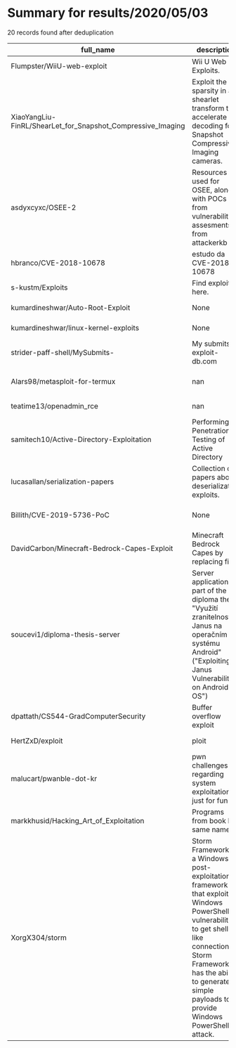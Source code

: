 
# Summary for results/2020/05/03
    
20 records found after deduplication

| full_name | description | html_url | matched_list | matched_count | pushed_at | size | stargazers_count | language | forks_count | vul_ids |
|-------------------------------------------------------------|-----------------------------------------------------------------------------------------------------------------------------------------------------------------------------------------------------------------------------------------|--------------------------------------------------------------------------------|----------------------------------|-----------------|---------------------------|--------|--------------------|------------|---------------|--------------------|
| Flumpster/WiiU-web-exploit | Wii U Web Exploits. | https://github.com/Flumpster/WiiU-web-exploit | ['exploit'] | 1 | 2020-05-03 09:52:13+00:00 | 3596 | 2 | HTML | 6 | [] |
| XiaoYangLiu-FinRL/ShearLet_for_Snapshot_Compressive_Imaging | Exploit the sparsity in a shearlet transform to accelerate the decoding for Snapshot Compressive Imaging cameras. | https://github.com/XiaoYangLiu-FinRL/ShearLet_for_Snapshot_Compressive_Imaging | ['exploit'] | 1 | 2020-05-03 23:50:40+00:00 | 142024 | 1 | MATLAB | 2 | [] |
| asdyxcyxc/OSEE-2 | Resources I used for OSEE, along with POCs from vulnerability assesments from attackerkb | https://github.com/asdyxcyxc/OSEE-2 | ['vulnerability poc'] | 1 | 2020-05-03 00:40:55+00:00 | 350 | 0 | nan | 1 | [] |
| hbranco/CVE-2018-10678 | estudo da CVE-2018-10678 | https://github.com/hbranco/CVE-2018-10678 | ['cve-2'] | 1 | 2020-05-03 22:57:31+00:00 | 1 | 0 | HTML | 0 | ['CVE-2018-10678'] |
| s-kustm/Exploits | Find exploits here. | https://github.com/s-kustm/Exploits | ['exploit'] | 1 | 2020-05-03 16:32:39+00:00 | 0 | 0 | | 0 | [] |
| kumardineshwar/Auto-Root-Exploit | None | https://github.com/kumardineshwar/Auto-Root-Exploit | ['exploit'] | 1 | 2020-05-03 14:05:46+00:00 | 37 | 0 | Shell | 0 | [] |
| kumardineshwar/linux-kernel-exploits | None | https://github.com/kumardineshwar/linux-kernel-exploits | ['exploit'] | 1 | 2020-05-03 14:05:01+00:00 | 8981 | 0 | C | 0 | [] |
| strider-paff-shell/MySubmits- | My submits to exploit-db.com | https://github.com/strider-paff-shell/MySubmits- | ['exploit'] | 1 | 2020-05-03 12:45:43+00:00 | 10 | 0 | | 0 | [] |
| Alars98/metasploit-for-termux | nan | https://github.com/Alars98/metasploit-for-termux | ['metasploit module OR payload'] | 1 | 2020-05-03 11:00:45+00:00 | 0 | 0 | nan | 0 | [] |
| teatime13/openadmin_rce | nan | https://github.com/teatime13/openadmin_rce | ['rce'] | 1 | 2020-05-03 10:36:58+00:00 | 0 | 0 | Shell | 0 | [] |
| samitech10/Active-Directory-Exploitation | Performing Penetration Testing of Active Directory | https://github.com/samitech10/Active-Directory-Exploitation | ['exploit'] | 1 | 2020-05-03 06:13:46+00:00 | 10 | 0 | | 0 | [] |
| lucasallan/serialization-papers | Collection of papers about deserialization exploits. | https://github.com/lucasallan/serialization-papers | ['exploit'] | 1 | 2020-05-03 02:36:10+00:00 | 1 | 0 | | 0 | [] |
| Billith/CVE-2019-5736-PoC | None | https://github.com/Billith/CVE-2019-5736-PoC | ['cve poc', 'cve-2'] | 2 | 2020-05-03 14:03:44+00:00 | 2 | 0 | C | 0 | ['CVE-2019-5736'] |
| DavidCarbon/Minecraft-Bedrock-Capes-Exploit | Minecraft Bedrock Capes by replacing files | https://github.com/DavidCarbon/Minecraft-Bedrock-Capes-Exploit | ['exploit'] | 1 | 2020-05-03 02:04:07+00:00 | 81 | 0 | | 0 | [] |
| soucevi1/diploma-thesis-server | Server application, part of the diploma thesis "Využití zranitelnosti Janus na operačním systému Android" ("Exploiting Janus Vulnerability on Android OS") | https://github.com/soucevi1/diploma-thesis-server | ['exploit'] | 1 | 2020-05-03 10:26:37+00:00 | 65 | 0 | Java | 0 | [] |
| dpattath/CS544-GradComputerSecurity | Buffer overflow exploit | https://github.com/dpattath/CS544-GradComputerSecurity | ['exploit'] | 1 | 2020-05-03 22:46:48+00:00 | 12 | 0 | C | 0 | [] |
| HertZxD/exploit | ploit | https://github.com/HertZxD/exploit | ['exploit'] | 1 | 2020-05-03 14:24:14+00:00 | 16201 | 0 | | 0 | [] |
| malucart/pwanble-dot-kr | pwn challenges regarding system exploitation just for fun | https://github.com/malucart/pwanble-dot-kr | ['exploit'] | 1 | 2020-05-03 06:38:48+00:00 | 22 | 4 | | 0 | [] |
| markkhusid/Hacking_Art_of_Exploitation | Programs from book by same name. | https://github.com/markkhusid/Hacking_Art_of_Exploitation | ['exploit'] | 1 | 2020-05-03 23:37:57+00:00 | 518 | 0 | C | 0 | [] |
| XorgX304/storm | Storm Framework is a Windows post-exploitation framework that exploits Windows PowerShell vulnerability to get shell-like connection. Storm Framework has the ability to generate simple payloads to provide Windows PowerShell attack. | https://github.com/XorgX304/storm | ['exploit'] | 1 | 2020-05-03 16:06:31+00:00 | 114 | 0 | | 0 | [] |
